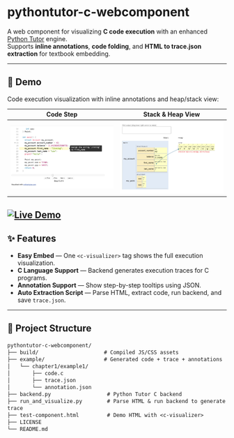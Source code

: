 # pythontutor-c-webcomponent

A web component for visualizing **C code execution** with an enhanced [Python Tutor](https://pythontutor.com/) engine.  
Supports **inline annotations**, **code folding**, and **HTML to trace.json extraction** for textbook embedding.

---

## 📸 Demo

Code execution visualization with inline annotations and heap/stack view:

| Code Step | Stack & Heap View |
|-----------|------------------|
| ![Code Step](docs/demo-step.png) | ![Heap View](docs/demo-heap.png) |

[![Live Demo](https://img.shields.io/badge/Demo-Live-blue)](https://JinningL.github.io/pythontutor-c-webcomponent/test-component.html)
---

## ✨ Features

- **Easy Embed** — One `<c-visualizer>` tag shows the full execution visualization.
- **C Language Support** — Backend generates execution traces for C programs.
- **Annotation Support** — Show step-by-step tooltips using JSON.
- **Auto Extraction Script** — Parse HTML, extract code, run backend, and save `trace.json`.

---

## 📂 Project Structure

```plaintext
pythontutor-c-webcomponent/
├── build/                     # Compiled JS/CSS assets
├── example/                   # Generated code + trace + annotations
│   └── chapter1/example1/
│       ├── code.c
│       ├── trace.json
│       └── annotation.json
├── backend.py                  # Python Tutor C backend
├── run_and_visualize.py        # Parse HTML & run backend to generate trace
├── test-component.html         # Demo HTML with <c-visualizer>
├── LICENSE
└── README.md

